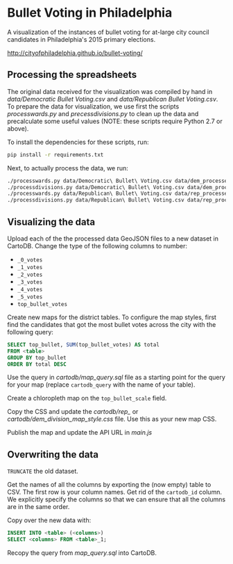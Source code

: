 # Bullet Voting in Philadelphia

A visualization of the instances of bullet voting for at-large city council candidates in Philadelphia's 2015 primary elections.

http://cityofphiladelphia.github.io/bullet-voting/

## Processing the spreadsheets

The original data received for the visualization was compiled by hand in *data/Democratic Bullet Voting.csv* and *data/Republican Bullet Voting.csv*. To prepare the data for visualization, we use first the scripts *processwards.py* and *precessdivisions.py* to clean up the data and precalculate some useful values (NOTE: these scripts require Python 2.7 or above).

To install the dependencies for these scripts, run:

```bash
pip install -r requirements.txt
```

Next, to actually process the data, we run:

```bash
./processwards.py data/Democratic\ Bullet\ Voting.csv data/dem_processed_wards.geojson > data/dem_processed_wards.csv
./processdivisions.py data/Democratic\ Bullet\ Voting.csv data/dem_processed_divisions.geojson > data/dem_processed_divisions.csv
./processwards.py data/Republican\ Bullet\ Voting.csv data/rep_processed_wards.geojson > data/rep_processed_wards.csv
./processdivisions.py data/Republican\ Bullet\ Voting.csv data/rep_processed_divisions.geojson > data/rep_processed_divisions.csv
```

## Visualizing the data

Upload each of the the processed data GeoJSON files to a new dataset in CartoDB. Change the type of the following columns to number:
* `_0_votes`
* `_1_votes`
* `_2_votes`
* `_3_votes`
* `_4_votes`
* `_5_votes`
* `top_bullet_votes`

Create new maps for the district tables. To configure the map styles, first find the candidates that got the most bullet votes across the city with the following query:
```sql
SELECT top_bullet, SUM(top_bullet_votes) AS total
FROM <table>
GROUP BY top_bullet
ORDER BY total DESC
```

Use the query in *cartodb/map_query.sql* file as a starting point for the query for your map (replace `cartodb_query` with the name of your table).

Create a chloropleth map on the `top_bullet_scale` field.

Copy the CSS and update the *cartodb/rep_* or *cartodb/dem_division_map_style.css* file. Use this as your new map CSS.

Publish the map and update the API URL in *main.js*


## Overwriting the data

`TRUNCATE` the old dataset.

Get the names of all the columns by exporting the (now empty) table to CSV. The first row is your column names. Get rid of the `cartodb_id` column. We explicitly specify the columns so that we can ensure that all the columns are in the same order.

Copy over the new data with:
```sql
INSERT INTO <table> (<columns>)
SELECT <columns> FROM <table>_1;
```

Recopy the query from *map_query.sql* into CartoDB.
